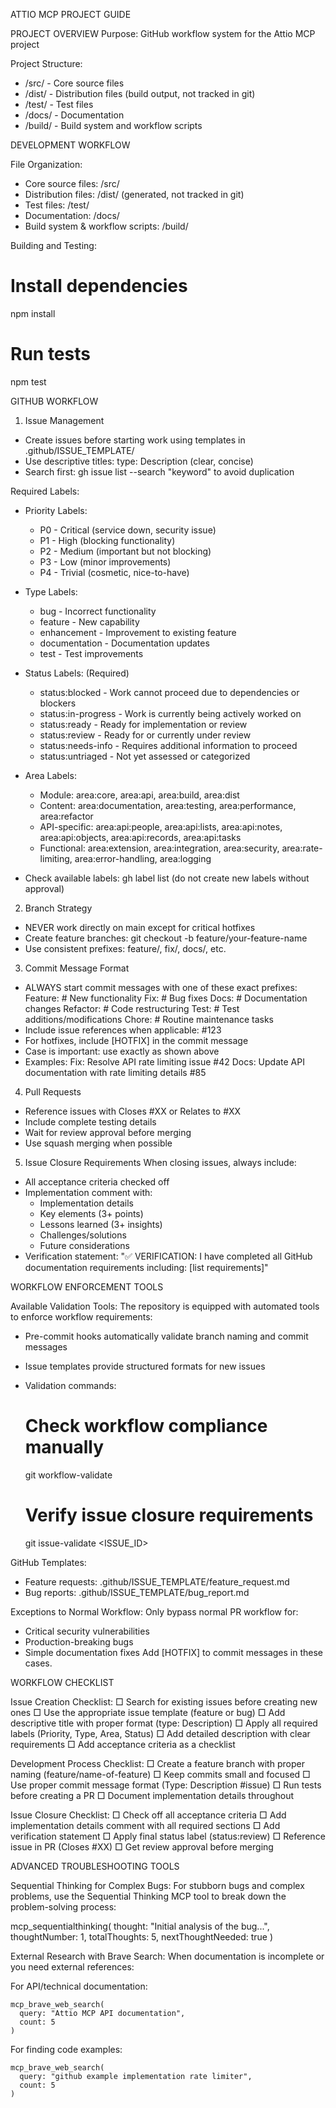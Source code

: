 ATTIO MCP PROJECT GUIDE

PROJECT OVERVIEW
Purpose: GitHub workflow system for the Attio MCP project

Project Structure:
- /src/ - Core source files
- /dist/ - Distribution files (build output, not tracked in git)
- /test/ - Test files
- /docs/ - Documentation
- /build/ - Build system and workflow scripts

DEVELOPMENT WORKFLOW

File Organization:
- Core source files: /src/
- Distribution files: /dist/ (generated, not tracked in git)
- Test files: /test/
- Documentation: /docs/
- Build system & workflow scripts: /build/

Building and Testing:
# Install dependencies
npm install

# Run tests
npm test

GITHUB WORKFLOW

1. Issue Management
- Create issues before starting work using templates in .github/ISSUE_TEMPLATE/
- Use descriptive titles: type: Description (clear, concise)
- Search first: gh issue list --search "keyword" to avoid duplication

Required Labels:
- Priority Labels:
  * P0 - Critical (service down, security issue)
  * P1 - High (blocking functionality)
  * P2 - Medium (important but not blocking)
  * P3 - Low (minor improvements)
  * P4 - Trivial (cosmetic, nice-to-have)

- Type Labels:
  * bug - Incorrect functionality
  * feature - New capability
  * enhancement - Improvement to existing feature
  * documentation - Documentation updates
  * test - Test improvements

- Status Labels: (Required)
  * status:blocked - Work cannot proceed due to dependencies or blockers
  * status:in-progress - Work is currently being actively worked on
  * status:ready - Ready for implementation or review
  * status:review - Ready for or currently under review
  * status:needs-info - Requires additional information to proceed
  * status:untriaged - Not yet assessed or categorized

- Area Labels:
  * Module: area:core, area:api, area:build, area:dist
  * Content: area:documentation, area:testing, area:performance, area:refactor
  * API-specific: area:api:people, area:api:lists, area:api:notes, area:api:objects, area:api:records, area:api:tasks
  * Functional: area:extension, area:integration, area:security, area:rate-limiting, area:error-handling, area:logging

- Check available labels: gh label list (do not create new labels without approval)

2. Branch Strategy
- NEVER work directly on main except for critical hotfixes
- Create feature branches: git checkout -b feature/your-feature-name
- Use consistent prefixes: feature/, fix/, docs/, etc.

3. Commit Message Format
- ALWAYS start commit messages with one of these exact prefixes:
  Feature: <description>     # New functionality
  Fix: <description>         # Bug fixes
  Docs: <description>        # Documentation changes
  Refactor: <description>    # Code restructuring
  Test: <description>        # Test additions/modifications
  Chore: <description>       # Routine maintenance tasks
- Include issue references when applicable: #123
- For hotfixes, include [HOTFIX] in the commit message
- Case is important: use exactly as shown above
- Examples:
  Fix: Resolve API rate limiting issue #42
  Docs: Update API documentation with rate limiting details #85

4. Pull Requests
- Reference issues with Closes #XX or Relates to #XX
- Include complete testing details
- Wait for review approval before merging
- Use squash merging when possible

5. Issue Closure Requirements
When closing issues, always include:
- All acceptance criteria checked off
- Implementation comment with:
  - Implementation details
  - Key elements (3+ points)
  - Lessons learned (3+ insights)
  - Challenges/solutions
  - Future considerations
- Verification statement: "✅ VERIFICATION: I have completed all GitHub documentation requirements including: [list requirements]"

WORKFLOW ENFORCEMENT TOOLS

Available Validation Tools:
The repository is equipped with automated tools to enforce workflow requirements:

- Pre-commit hooks automatically validate branch naming and commit messages
- Issue templates provide structured formats for new issues
- Validation commands:
  # Check workflow compliance manually
  git workflow-validate
  
  # Verify issue closure requirements
  git issue-validate <ISSUE_ID>

GitHub Templates:
- Feature requests: .github/ISSUE_TEMPLATE/feature_request.md
- Bug reports: .github/ISSUE_TEMPLATE/bug_report.md

Exceptions to Normal Workflow:
Only bypass normal PR workflow for:
- Critical security vulnerabilities
- Production-breaking bugs
- Simple documentation fixes
Add [HOTFIX] to commit messages in these cases.

WORKFLOW CHECKLIST

Issue Creation Checklist:
□ Search for existing issues before creating new ones
□ Use the appropriate issue template (feature or bug)
□ Add descriptive title with proper format (type: Description)
□ Apply all required labels (Priority, Type, Area, Status)
□ Add detailed description with clear requirements
□ Add acceptance criteria as a checklist

Development Process Checklist:
□ Create a feature branch with proper naming (feature/name-of-feature)
□ Keep commits small and focused
□ Use proper commit message format (Type: Description #issue)
□ Run tests before creating a PR
□ Document implementation details throughout

Issue Closure Checklist:
□ Check off all acceptance criteria
□ Add implementation details comment with all required sections
□ Add verification statement
□ Apply final status label (status:review)
□ Reference issue in PR (Closes #XX)
□ Get review approval before merging

ADVANCED TROUBLESHOOTING TOOLS

Sequential Thinking for Complex Bugs:
For stubborn bugs and complex problems, use the Sequential Thinking MCP tool to break down the problem-solving process:

mcp_sequentialthinking(
  thought: "Initial analysis of the bug...",
  thoughtNumber: 1,
  totalThoughts: 5,
  nextThoughtNeeded: true
)

External Research with Brave Search:
When documentation is incomplete or you need external references:

For API/technical documentation:
```
mcp_brave_web_search(
  query: "Attio MCP API documentation",
  count: 5
)
```

For finding code examples:
```
mcp_brave_web_search(
  query: "github example implementation rate limiter",
  count: 5
)
```

